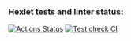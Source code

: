 ### Hexlet tests and linter status:
[![Actions Status](https://github.com/chuikopalina/frontend-project-46/workflows/hexlet-check/badge.svg)](https://github.com/chuikopalina/frontend-project-46/actions)
[![Test check CI](https://github.com/nullorone/frontend-project-lvl2/workflows/test-check/badge.svg)](https://github.com/chuikopalina/frontend-project-46/actions)
